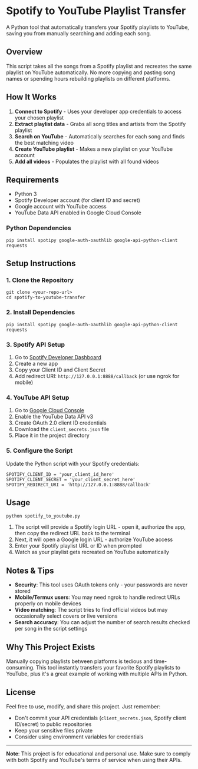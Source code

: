 # Spotify to YouTube Playlist Transfer

A Python tool that automatically transfers your Spotify playlists to YouTube, saving you from manually searching and adding each song.

## Overview

This script takes all the songs from a Spotify playlist and recreates the same playlist on YouTube automatically. No more copying and pasting song names or spending hours rebuilding playlists on different platforms.

## How It Works

1. **Connect to Spotify** - Uses your developer app credentials to access your chosen playlist
2. **Extract playlist data** - Grabs all song titles and artists from the Spotify playlist  
3. **Search on YouTube** - Automatically searches for each song and finds the best matching video
4. **Create YouTube playlist** - Makes a new playlist on your YouTube account
5. **Add all videos** - Populates the playlist with all found videos

## Requirements

- Python 3
- Spotify Developer account (for client ID and secret)
- Google account with YouTube access
- YouTube Data API enabled in Google Cloud Console

### Python Dependencies

```
pip install spotipy google-auth-oauthlib google-api-python-client requests
```

## Setup Instructions

### 1. Clone the Repository

```
git clone <your-repo-url>
cd spotify-to-youtube-transfer
```

### 2. Install Dependencies

```
pip install spotipy google-auth-oauthlib google-api-python-client requests
```

### 3. Spotify API Setup

1. Go to [Spotify Developer Dashboard](https://developer.spotify.com/dashboard/)
2. Create a new app
3. Copy your Client ID and Client Secret
4. Add redirect URI: `http://127.0.0.1:8888/callback` (or use ngrok for mobile)

### 4. YouTube API Setup

1. Go to [Google Cloud Console](https://console.cloud.google.com/)
2. Enable the YouTube Data API v3
3. Create OAuth 2.0 client ID credentials
4. Download the `client_secrets.json` file
5. Place it in the project directory

### 5. Configure the Script

Update the Python script with your Spotify credentials:

```
SPOTIFY_CLIENT_ID = 'your_client_id_here'
SPOTIFY_CLIENT_SECRET = 'your_client_secret_here'
SPOTIFY_REDIRECT_URI = 'http://127.0.0.1:8888/callback'
```

## Usage

```
python spotify_to_youtube.py
```

1. The script will provide a Spotify login URL - open it, authorize the app, then copy the redirect URL back to the terminal
2. Next, it will open a Google login URL - authorize YouTube access
3. Enter your Spotify playlist URL or ID when prompted
4. Watch as your playlist gets recreated on YouTube automatically

## Notes & Tips

- **Security**: This tool uses OAuth tokens only - your passwords are never stored
- **Mobile/Termux users**: You may need ngrok to handle redirect URLs properly on mobile devices
- **Video matching**: The script tries to find official videos but may occasionally select covers or live versions
- **Search accuracy**: You can adjust the number of search results checked per song in the script settings

## Why This Project Exists

Manually copying playlists between platforms is tedious and time-consuming. This tool instantly transfers your favorite Spotify playlists to YouTube, plus it's a great example of working with multiple APIs in Python.

## License

Feel free to use, modify, and share this project. Just remember:
- Don't commit your API credentials (`client_secrets.json`, Spotify client ID/secret) to public repositories
- Keep your sensitive files private
- Consider using environment variables for credentials

---

**Note**: This project is for educational and personal use. Make sure to comply with both Spotify and YouTube's terms of service when using their APIs.
```
